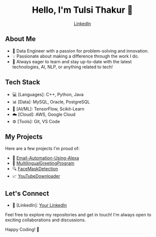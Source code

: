 <h1 align="center" style="color: black;">Hello, I'm Tulsi Thakur 👋</h1>

<p align="center">
  <a href="https://www.linkedin.com/in/tulsi-thakur/">LinkedIn</a>
</p>

## About Me

- 🚀 Data Engineer with a passion for problem-solving and innovation.
- 💡 Passionate about making a difference through the work I do.
- 🌱 Always eager to learn and stay up-to-date with the latest technologies, AI, NLP, or anything related to tech!

## Tech Stack

- 💻 [Languages]: C++, Python, Java
- 📊 [Data]: MySQL, Oracle, PostgreSQL
- 🤖 [AI/ML]: TensorFlow, Scikit-Learn
- ☁️ [Cloud]: AWS, Google Cloud
- ⚙️ [Tools]: Git, VS Code

## My Projects

Here are a few projects I'm proud of:

- 🚀 [Email-Automation-Using-Alexa](https://github.com/ThakurTulsi/Email-Automation-Using-Alexa)
- 💬 [MultilingualGreetingProgram](https://github.com/ThakurTulsi/MultilingualGreetingProgram)
- 🔍 [FaceMaskDetection](https://github.com/ThakurTulsi/FaceMaskDetection)
- 📈 [YouTubeDownloader](https://github.com/ThakurTulsi/YouTubeDownloader)

## Let's Connect
- 💼 [LinkedIn]: [Your LinkedIn](https://www.linkedin.com/in/tulsi-thakur/)

Feel free to explore my repositories and get in touch! I'm always open to exciting collaborations and discussions.

Happy Coding! 🚀
